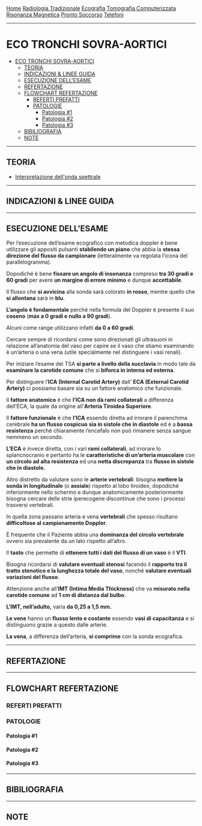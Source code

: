 <div class="topnav">
  <a href="https://sl-rad.github.io/SL-Rad-Vademecum">Home</a>
  <a href="https://sl-rad.github.io/SL-Rad-Vademecum/radiologia_tradizionale.html">Radiologia Tradizionale</a>
  <a href="https://sl-rad.github.io/SL-Rad-Vademecum/ecografia.html">Ecografia</a>
  <a href="https://sl-rad.github.io/SL-Rad-Vademecum/tomografia_computerizzata.html">Tomografia Computerizzata</a>
  <a href="https://sl-rad.github.io/SL-Rad-Vademecum/risonanza_magnetica.html">Risonanza Magnetica</a>
  <a href="https://sl-rad.github.io/SL-Rad-Vademecum/pronto_soccorso.html">Pronto Soccorso</a>
  <a href="https://sl-rad.github.io/SL-Rad-Vademecum/contatti.html">Telefoni</a>
</div>

- - -

# ECO TRONCHI SOVRA-AORTICI

- [ECO TRONCHI SOVRA-AORTICI](#eco-tronchi-sovra-aortici)
  - [TEORIA](#teoria)
  - [INDICAZIONI & LINEE GUIDA](#indicazioni--linee-guida)
  - [ESECUZIONE DELL'ESAME](#esecuzione-dellesame)
  - [REFERTAZIONE](#refertazione)
  - [FLOWCHART REFERTAZIONE](#flowchart-refertazione)
    - [REFERTI PREFATTI](#referti-prefatti)
    - [PATOLOGIE](#patologie)
      - [Patologia #1](#patologia-1)
      - [Patologia #2](#patologia-2)
      - [Patologia #3](#patologia-3)
  - [BIBILIOGRAFIA](#bibiliografia)
  - [NOTE](#note)

- - -

## TEORIA

- [Interpretazione dell'onda spettrale](https://sl-rad.github.io/SL-Rad-Vademecum/formazione_p2p/eco_friendly/interpretazione_curva_spettrale_doppler.html)

---

## INDICAZIONI & LINEE GUIDA

---

## ESECUZIONE DELL'ESAME

Per l’esecuzione dell’esame ecografico con metodica doppler è bene utilizzare gli appositi pulsanti **stabilendo un piano** che abbia la **stessa direzione del flusso da campionare** (letteralmente va regolata l’icona del parallelogramma).

Dopodiché è bene **fissare un angolo di insonanza** compreso **tra 30 gradi e 60 gradi** per avere **un margine di errore minimo** e dunque **accettabile**. 

Il flusso che **si avvicina** alla sonda sarà colorato **in rosso**, mentre quello che **si allontana** sarà in **blu**. 

**L’angolo è fondamentale** perché nella formula del Doppler è presente il suo **coseno** (**max a 0 gradi e nullo a 90 gradi**).

Alcuni come range utilizzano infatti **da 0 a 60 gradi**.

Cercare sempre di ricordarsi come sono direzionati gli ultrasuoni in relazione all’anatomia del vaso per capire se il vaso che stiamo esaminando è un’arteria o una vena (utile specialmente nel distinguere i vasi renali).

Per iniziare l’esame dei TSA **si parte a livello della succlavia** in modo tale da **esaminare la carotide comune** che si **biforca in interna ed esterna**.

Per distinguere l’**ICA (Internal Carotid Artery)** dall’ **ECA (External Carotid Artery)** ci possiamo basare sia su un fattore anatomico che funzionale.

Il **fattore anatomico** è che **l’ICA non dà rami collaterali** a differenza dell’ECA, la quale da origine all'**Arteria Tiroidea Superiore**.

Il **fattore funzionale** è che **l’ICA** essendo diretta ad irrorare il parenchima cerebrale **ha un flusso cospicuo** **sia in sistole che in diastole** ed è a **bassa resistenza** perché chiaramente l’encefalo non può rimanere senza sangue nemmeno un secondo.


**L’ECA** è invece diretta, con i vari **rami collaterali**, ad irrorare lo splancnocranio e pertanto ha le **caratteristiche di un’arteria muscolare** con **un circolo ad alta resistenza** ed una **netta discrepanza** tra **flusso in sistole che in diastole.**


Altro distretto da valutare sono le **arterie vertebrali**: bisogna **mettere la sonda in longitudinale** (o **assiale**) rispetto al lobo tiroideo, dopodiché inferiormente nello schermo e dunque anatomicamente posteriormente bisogna cercare delle strie iperecogene discontinue che sono i processi trasversi vertebrali.

In quella zona passano arteria e vena **vertebrali** che spesso risultano **difficoltose al campionamento Doppler**.

È frequente che il Paziente abbia una **dominanza del circolo vertebrale** ovvero sia prevalente da un lato rispetto all’altro.

Il **tasto** che permette di **ottenere tutti i dati del flusso di un vaso** è il **VTI**.

Bisogna ricordarsi di **valutare eventuali stenosi** facendo il **rapporto tra il tratto stenotico e la lunghezza totale del vaso**, nonché **valutare eventuali variazioni del flusso**.

Attenzione anche all’**IMT (Intima Media Thickness)** che va **misurato nella carotide comune** ad **1 cm di distanza dal bulbo**.

**L’IMT, nell’adulto,** varia **da 0,25 a 1,5 mm.**

**Le vene** hanno un **flusso lento e costante** essendo **vasi di capacitanza** e si distinguono grazie a questo dalle arterie.

**La vena**, a differenza dell’arteria, **si comprime** con la sonda ecografica.


---

## REFERTAZIONE

---

## FLOWCHART REFERTAZIONE

### REFERTI PREFATTI
### PATOLOGIE

#### Patologia #1
#### Patologia #2
#### Patologia #3

---

## BIBILIOGRAFIA

---

## NOTE